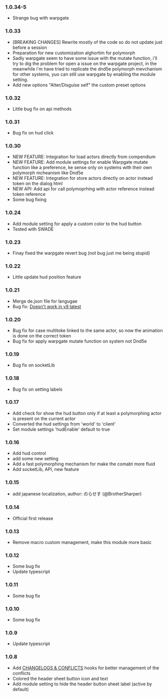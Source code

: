 ### 1.0.34-5

- Strange bug with warpgate

### 1.0.33

- [BREAKING CHANGES] Rewrite mostly of the code so do not update just before a session
- Preparation for new customization alghortim for polymorph
- Sadly warpgate seem to have some issue with the mutate function, i'll try to dig the problem for open a issue on the warpgate project, in the meanwhile i'm have tried to replicate the dnd5e polymorph mevchanism for other systems, yuo can still use warpgate by enabling the module setting.
- Add new options "Alter/Disguise self" the custom preset options

### 1.0.32

- Little bug fix on api methods

### 1.0.31

- Bug fix on hud click

### 1.0.30

- NEW FEATURE: Integration for load actors directly from compendium
- NEW FEATURE: Add module settings for enable Warpgate mutate function like a preference, ke sense only on systems with their own polymorph mcheanism like Dnd5e
- NEW FEATURE: Integration for store actors directly on actor instead token on the dialog html
- NEW API: Add api for call polymoprhing with actor reference instead token reference
- Some bug fixing

### 1.0.24

- Add module setting for apply a custom color to the hud button
- Tested with SWADE

### 1.0.23

- Finay fixed the warpgate revert bug (not bug just me being stupid)

### 1.0.22

- Little update hud position feature

### 1.0.21

- Merge de.json file for langugae
- Bug fix: [Doesn't work in v9 latest](https://github.com/p4535992/foundryvtt-automated-polymorpher/issues/5)

### 1.0.20

- Bug fix for case multitoke linked to the same actor, so now the animation is done on the correct token
- Bug fix for apply warpgate mutate function on system not Dnd5e

### 1.0.19

- Bug fix on socketLib

### 1.0.18

- Bug fix on setting labels

### 1.0.17

- Add check for show the hud button only if at least a polymorphing actor is present on the current actor
- Converted the hud settings from 'world' to 'client'
- Set module settings 'hudEnable' default to true

### 1.0.16

- Add hud control
- add some new setting
- Add a fast polymorphing mechanism for make the comabt more fluid
- Add socketLib, API, new feature

### 1.0.15

- add japanese localization, author: のらせす (@BrotherSharper)

### 1.0.14

- Official first release

### 1.0.13

- Remove macro custom management, make this module more basic

### 1.0.12

- Some bug fix
- Update typescript

### 1.0.11

- Some bug fix

### 1.0.10

- Some bug fix

### 1.0.9

- Update typescript

### 1.0.8

- Add [CHANGELOGS & CONFLICTS](https://github.com/theripper93/libChangelogs) hooks for better management of the conflicts
- Colored the header sheet button icon and text
- Add module setting to hide the header button sheet label (active by default)
